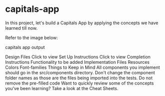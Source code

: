 # capitals-app
In this project, let's build a Capitals App by applying the concepts we have learned till now.

Refer to the image below:

capitals app output

Design Files
Click to view
Set Up Instructions
Click to view
Completion Instructions
Functionality to be added
Implementation Files
Resources
Colors
Font-families
Things to Keep in Mind
All components you implement should go in the src/components directory.
Don't change the component folder names as those are the files being imported into the tests.
Do not remove the pre-filled code
Want to quickly review some of the concepts you’ve been learning? Take a look at the Cheat Sheets.
